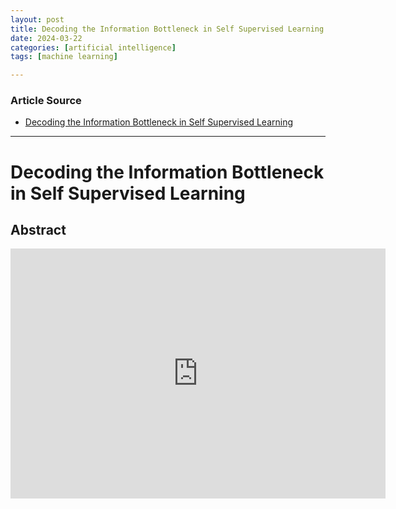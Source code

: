 ```yaml
---
layout: post
title: Decoding the Information Bottleneck in Self Supervised Learning
date: 2024-03-22
categories: [artificial intelligence]
tags: [machine learning]

---
```


### Article Source


* [Decoding the Information Bottleneck in Self Supervised Learning](https://www.youtube.com/watch?v=t1MLHRqihkE)

---


# Decoding the Information Bottleneck in Self Supervised Learning


## Abstract

<iframe width="600" height="400" src="https://www.youtube.com/embed/t1MLHRqihkE?si=tEbRKAUohp_hhzu6" title="YouTube video player" frameborder="0" allow="accelerometer; autoplay; clipboard-write; encrypted-media; gyroscope; picture-in-picture; web-share" allowfullscreen></iframe>